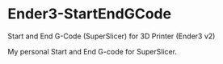 # Ender3-StartEndGCode
Start and End G-Code (SuperSlicer) for 3D Printer (Ender3 v2)

My personal Start and End G-code for SuperSlicer.
